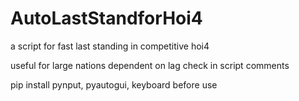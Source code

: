 # AutoLastStandforHoi4
a script for fast last standing in competitive hoi4

useful for large nations
dependent on lag
check in script comments

pip install pynput, pyautogui, keyboard before use
